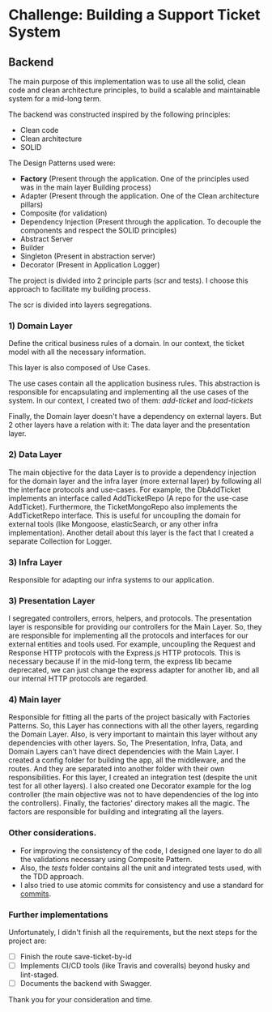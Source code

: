 # **Challenge: Building a Support Ticket System**
## Backend

The main purpose of this implementation was to use all the solid, clean code and clean architecture principles, to build a scalable and maintainable system for a mid-long term.

The backend was constructed inspired by the following principles:
- Clean code
- Clean architecture
- SOLID

The Design Patterns used were:
- **Factory** (Present through the application. One of the principles used was in the main layer Building process)
- Adapter (Present through the application. One of the Clean architecture pillars)
- Composite (for validation)
- Dependency Injection (Present through the application. To decouple the components and respect the SOLID principles)
- Abstract Server 
- Builder 
- Singleton (Present in abstraction server)
- Decorator (Present in Application Logger)

The project is divided into 2 principle parts (scr and tests). I choose this approach to facilitate my building process.

The scr is divided into layers segregations.

### 1) Domain Layer
  Define the critical business rules of a domain. In our context, the ticket model with all the necessary information.

  This layer is also composed of Use Cases.

  The use cases contain all the application business rules. This abstraction is responsible for encapsulating and implementing all the use cases of the system. In our context, I created two of them: *add-ticket* and *load-tickets*

  Finally, the Domain layer doesn't have a dependency on external layers. But 2 other layers have a relation with it: The data layer and the presentation layer.
  
### 2) Data Layer
  The main objective for the data Layer is to provide a dependency injection for the domain layer and the infra layer (more external layer) by following all the interface protocols and use-cases.
  For example, the DbAddTicket implements an interface called AddTicketRepo (A repo for the use-case AddTicket). Furthermore, the TicketMongoRepo also implements the AddTicketRepo interface. This is useful for uncoupling the domain for external tools (like Mongoose, elasticSearch, or any other infra implementation).
  Another detail about this layer is the fact that I created a separate Collection for Logger.

### 3) Infra Layer
  Responsible for adapting our infra systems to our application.
  
### 3) Presentation Layer
  I segregated controllers, errors, helpers, and protocols.
  The presentation layer is responsible for providing our controllers for the Main Layer. So, they are responsible for implementing all the protocols and interfaces for our external entities and tools used. For example, uncoupling the Request and Response HTTP protocols with the Express.js HTTP protocols.
  This is necessary because if in the mid-long term, the express lib became deprecated, we can just change the express adapter for another lib, and all our internal HTTP protocols are regarded.
  
### 4) Main layer
  Responsible for fitting all the parts of the project basically with Factories Patterns. So, this Layer has connections with all the other layers, regarding the
  Domain Layer.
  Also, is very important to maintain this layer without any dependencies with other layers. So, The Presentation, Infra, Data, and Domain Layers can't have direct dependencies with the Main Layer.
  I created a config folder for building the app, all the middleware, and the routes. And they are separated into another folder with their own responsibilities.
  For this layer, I created an integration test (despite the unit test for all other layers).
  I also created one Decorator example for the log controller (the main objective was not to have dependencies of the log into the controllers).
  Finally, the factories' directory makes all the magic. The factors are responsible for building and integrating all the layers.

  
### Other considerations.
- For improving the consistency of the code, I designed one layer to do all the validations necessary using Composite Pattern.
- Also, the *tests* folder contains all the unit and integrated tests used, with the TDD approach.
- I also tried to use atomic commits for consistency and use a standard for [commits](https://www.conventionalcommits.org/en/v1.0.0/).

### Further implementations
Unfortunately, I didn't finish all the requirements, but the next steps for the project are:
- [ ] Finish the route save-ticket-by-id
- [ ] Implements CI/CD tools (like Travis and coveralls) beyond husky and lint-staged. 
- [ ] Documents the backend with Swagger.

Thank you for your consideration and time.
